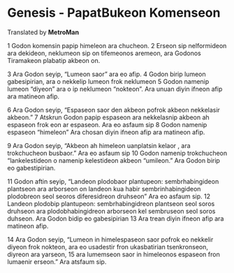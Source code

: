 # Genesis - PapatBukeon Komenseon
<p>Translated by <strong>MetroMan</strong></p>
<p>1 Godon komensin papip himeleon ara chucheon. 2 Erseon sip nelformideon ara dekideon, neklumeon sip on tifemeonos aremeon, ara Godonos Tiramakeon plabatip akbeon on.</p>

<p>3 Ara Godon seyip, “Lumeon saor” ara eo afip. 4 Godon birip lumeon gabesipirian, ara o nekkelip lumeon frok neklumeon 5 Godon namenip lumeon “diyeon” ara o ip neklumeon “nokteon”. Ara unuan diyin ifneon afip ara matineon afip.</p>
  
<p>6 Ara Godon seyip, “Espaseon saor den akbeon pofrok akbeon nekkelasir akbeon.” 7 Atskrun Godon papip espaseon ara nekkelasnip akbeon ah espaseon frok eon ar espaseon. Ara eo asfaum sip 8 Godon namenip espaseon “himeleon” Ara chosan diyin ifneon afip ara matineon afip.</p>

<p>9 Ara Godon seyip, “Akbeon ah himeleon uanplatsin kelaor , ara trokchucheon busbaor.” Ara eo asfaum sip 10  Godon namenip trokchucheon “lankelestideon o namenip kelestideon akbeon “umileon.” Ara Godon birip eo gabestipirian.</p>

<p>11 Godon aftin seyip, “Landeon plodobaor plantupeon: sembrhabingideon plantseon ara arborseon on landeon kua habir sembrinhabingideon plodobreon seol seoros diferesidreon druhseon” Ara eo asfaum sip. 12 Landeon plodobip plantupeon: sembrhabingidreon plantseon seol soros druhseon ara plodobhabingidreon arborseon kel sembruseon seol soros duhseon. Ara Godon bidip eo gabesipirian 13 Ara trean diyin ifneon afip ara matineon afip.</p>
<p>14 Ara Godon seyip, “Lumeon in himelespaseon saor pofrok eo nekkelir diyeon frok nokteon, ara eo usadestir fron ukasbatirian tsenkronseon, diyreon ara yarseon, 15 ara lumemseon saor in himeleonos espaseon fron lumaenir erseon.” Ara atsfaum sip.</p>
